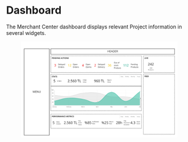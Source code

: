 # Dashboard

The Merchant Center dashboard displays relevant Project information in several widgets.

<figure><img src="../.gitbook/assets/Dashboard.jpg" alt=""><figcaption></figcaption></figure>
